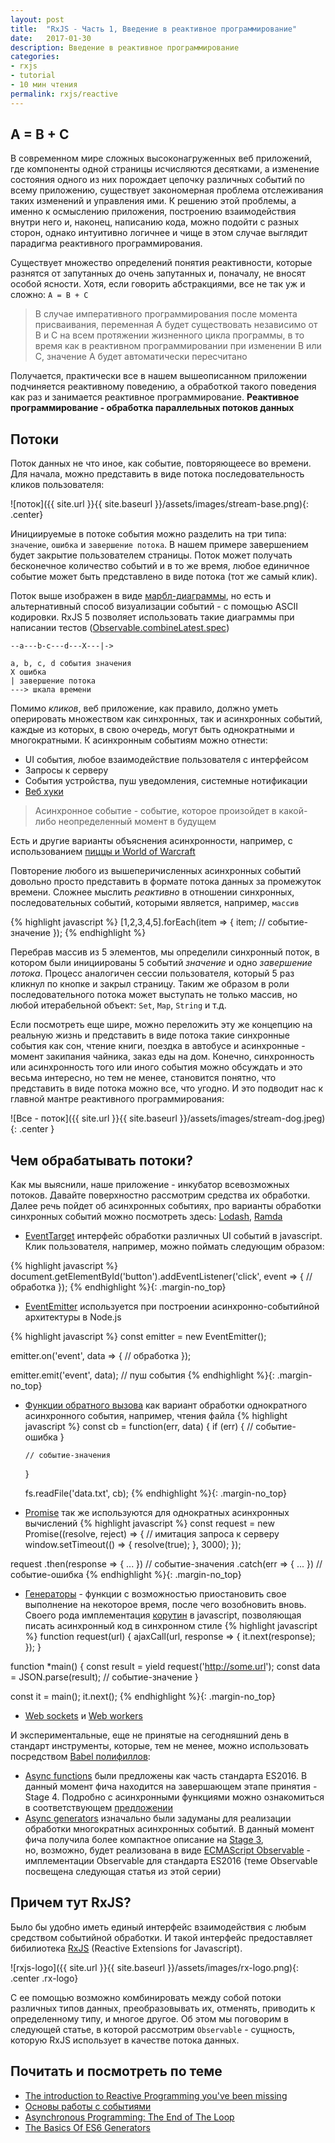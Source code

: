 ```yaml
---
layout: post
title:  "RxJS - Часть 1, Введение в реактивное программирование"
date:   2017-01-30
description: Введение в реактивное программирование
categories:
- rxjs
- tutorial
- 10 мин чтения
permalink: rxjs/reactive
---
```


## A = B + C
В современном мире сложных высоконагруженных веб приложений, где компоненты одной страницы исчисляются десятками, 
а изменение состояния одного из них порождает цепочку различных событий по всему приложению, существует 
закономерная проблема отслеживания таких изменений и управления ими. К решению этой проблемы, а именно к осмыслению
приложения, построению взаимодействия внутри него и, наконец, написанию кода, можно подойти с разных сторон, однако
интуитивно логичнее и чище в этом случае выглядит парадигма реактивного программирования.

Существует множество определений понятия реактивности, которые разнятся от запутанных до очень запутанных
 и, поначалу, не вносят особой ясности. Хотя, если говорить абстракциями, все не так уж и сложно: `A = B + C`
  
 > В случае императивного программирования после момента присваивания, переменная A будет
 существовать независимо от B и С на всем протяжении жизненного цикла программы, в то время как в реактивном 
 программировании при изменении B или C, значение A будет автоматически пересчитано
 
 Получается, практически все в нашем вышеописанном приложении подчиняется реактивному поведению, а обработкой такого 
 поведения как раз и занимается реактивное программирование. **Реактивное программирование - обработка параллельных потоков данных** 
 
## Потоки
 
 Поток данных не что иное, как событие, повторяющеесе во времени. Для начала, можно представить в виде
 потока последовательность кликов пользователя:
 
 ![поток]({{ site.url }}{{ site.baseurl }}/assets/images/stream-base.png){: .center}
 
Инициируемые в потоке события можно разделить на три типа: `значение`, `ошибка` и `завершение потока`.
В нашем примере завершением будет закрытие пользователем страницы. Поток может получать бесконечное 
количество событий и в то же время, любое единичное событие может быть представлено в виде потока (тот же самый клик).
 
Поток выше изображен в виде [марбл-диаграммы](http://rxmarbles.com/), но есть и альтернативный способ 
визуализации событий - c помощью ASCII кодировки. RxJS 5 позволяет использовать такие диаграммы 
при написании тестов ([Observable.combineLatest.spec](http://reactivex.io/rxjs/test-file/spec-js/observables/combineLatest-spec.js.html#lineNumber7))
 
 ```
 --a---b-c---d---X---|->
 
 a, b, c, d события значения
 X ошибка
 | завершение потока
 ---> шкала времени
 ```

Помимо *кликов*, веб приложение, как правило, должно уметь оперировать множеством как синхронных, так и асинхронных 
событий, каждые из которых, в свою очередь, могут быть однократными и многократными. К асинхронным событиям можно отнести:
- UI события, любое взаимодействие пользователя с интерфейсом
- Запросы к серверу 
- События устройства, пуш уведомления, системные нотификации
- [Веб хуки](https://en.wikipedia.org/wiki/Webhook)

> Асинхронное событие - событие, которое произойдет в какой-либо неопределенный момент в будущем

Есть и другие варианты объяснения асинхронности, например, с использованием [пиццы и World of Warcraft](http://stackoverflow.com/a/4560233/4486673)

Повторение любого из вышеперичисленных асинхронных событий довольно просто представить в формате потока данных за промежуток времени. 
Сложнее мыслить *реактивно* в отношении синхронных, последовательных событий, которыми является, например, `массив`
 
{% highlight javascript %}
[1,2,3,4,5].forEach(item => { 
    item; // событие-значение 
});
{% endhighlight %}
 
Перебрав массив из 5 элементов, мы определили синхронный поток, в котором были инициированы 5 событий *значение*
и одно *завершение потока*. Процесс аналогичен сессии пользователя, который 5 раз кликнул по кнопке и закрыл страницу.
Таким же образом в роли последовательного потока может выступать не только массив, но любой итерабельной объект: `Set`, `Map`, `String` и т.д.

Если посмотреть еще шире, можно переложить эту же концепцию на реальную жизнь и представить в виде потока такие 
синхронные события как сон, чтение книги, поездка в автобусе и асинхронные - момент закипания чайника, заказ еды на дом. Конечно,
 синхронность или асинхронность того или иного события можно обсуждать и это весьма интересно, но тем не менее,
становится понятно, что представить в виде потока можно все, что угодно. И это подводит нас к главной мантре реактивного программирования:

![Все - поток]({{ site.url }}{{ site.baseurl }}/assets/images/stream-dog.jpeg){: .center }

## Чем обрабатывать потоки?

Как мы выяснили, наше приложение - инкубатор всевозможных потоков. Давайте поверхностно рассмотрим средства их обработки.
Далее речь пойдет об асинхронных событиях, про варианты обработки синхронных событий можно посмотреть здесь: 
 [Lodash](https://lodash.com/docs/), [Ramda](http://ramdajs.com/docs/)

- [EventTarget](https://developer.mozilla.org/en-US/docs/Web/API/EventTarget) интерфейс обработки различных UI событий в javascript.
Клик пользователя, например, можно поймать следующим образом:

{% highlight javascript %}
document.getElementById('button').addEventListener('click', event => {
    // обработка
});
{% endhighlight %}{: .margin-no_top}

- [EventEmitter](https://nodejs.org/api/events.html) используется при построении асинхронно-событийной архитектуры в Node.js
 
 {% highlight javascript %}
 const emitter = new EventEmitter();
 
 emitter.on('event', data => {
  // обработка
 });
 
 emitter.emit('event', data); // пуш события
 {% endhighlight %}{: .margin-no_top}
 
- [Функции обратного вызова](http://callbackhell.com/) как вариант обработки однократного асинхронного события, например, чтения файла
{% highlight javascript %}
  const cb = function(err, data) {
      if (err) {
        // событие-ошибка
      }
      
      // событие-значения
  }
   
  fs.readFile('data.txt', cb); 
 {% endhighlight %}{: .margin-no_top}

- [Promise](https://developer.mozilla.org/en-US/docs/Web/JavaScript/Reference/Global_Objects/Promise) так же используются
 для однократных асинхронных вычислений
{% highlight javascript %}
const request = new Promise((resolve, reject) => {
    // имитация запроса к серверу
    window.setTimeout(() => { resolve(true); }, 3000);
});

request
    .then(response => { ... }) // событие-значения 
    .catch(err => { ... }) // событие-ошибка 
{% endhighlight %}{: .margin-no_top}
 
- [Генераторы](https://developer.mozilla.org/en-US/docs/Web/JavaScript/Reference/Statements/function*) - функции с 
возможностью приостановить свое выполнение на некоторое время, после чего возобновить вновь. Своего рода имплементация
[корутин](https://en.wikipedia.org/wiki/Coroutine) в javascript, позволяющая писать асинхронный код в синхронном стиле
{% highlight javascript %}
function request(url) {
    ajaxCall(url, response => { it.next(response); });
}

function *main() {
    const result = yield request('http://some.url');
    const data = JSON.parse(result); // событие-значение
}

const it = main();
it.next(); 
{% endhighlight %}{: .margin-no_top}

- [Web sockets](https://developer.mozilla.org/en-US/docs/Web/API/WebSockets_API) и [Web workers](https://developer.mozilla.org/en-US/docs/Web/API/Web_Workers_API/Using_web_workers)

И экспериментальные, еще не принятые на сегодняшний день в стандарт инструменты, которые, тем не менее, 
можно использовать посредством [Babel полифиллов](https://github.com/babel/babel/tree/master/packages/babel-plugin-transform-regenerator):

- [Async functions](https://github.com/tc39/ecmascript-asyncawait) были предложены как часть стандарта ES2016. 
В данный момент фича находится на завершающем этапе принятия - Stage 4. Подробно с асинхронными функциями можно 
ознакомиться в соответствующем [предложении](https://tc39.github.io/ecmascript-asyncawait/)
- [Async generators](https://github.com/jhusain/asyncgenerator) изначально были задуманы для реализации обработки многократных 
асинхронных событий. В данный момент фича получила более компактное описание на [Stage 3](https://github.com/tc39/proposal-async-iteration),  
но, возможно, будет реализована в виде [ECMAScript Observable](https://github.com/tc39/proposal-observable) - имплементации 
Observable для стандарта ES2016 (теме Observable посвещена следующая статья из этой серии)

## Причем тут RxJS? 
Было бы удобно иметь единый интерфейс взаимодействия с любым средством событийной обработки. И такой интерфейс
предоставляет бибилиотека [RxJS](https://github.com/ReactiveX/rxjs) (Reactive Extensions for Javascript).

![rxjs-logo]({{ site.url }}{{ site.baseurl }}/assets/images/rx-logo.png){: .center .rx-logo}

С ее помощью возможно комбинировать между собой потоки различных типов данных, преобразовывать их, отменять, приводить к определенному типу,
и многое другое. Об этом мы поговорим в следующей статье,
в которой рассмотрим `Observable` - сущность, которую RxJS использует в качестве потока данных.

## Почитать и посмотреть по теме
- [The introduction to Reactive Programming you've been missing](https://gist.github.com/staltz/868e7e9bc2a7b8c1f754)
- [Основы работы с событиями](https://learn.javascript.ru/events-and-interfaces)
- [Asynchronous Programming: The End of The Loop](https://egghead.io/courses/mastering-asynchronous-programming-the-end-of-the-loop)
- [The Basics Of ES6 Generators](https://davidwalsh.name/es6-generators)
